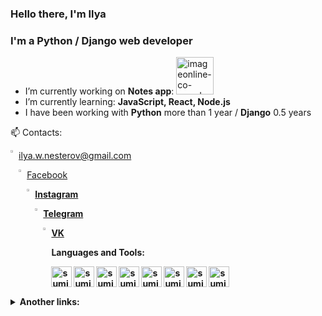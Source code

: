 ### Hello there, I'm Ilya
### I'm a Python / Django web developer


- I’m currently working on **Notes app**: <a href="https://github.com/Sakkadas/Notes"><img src="https://s9.gifyu.com/images/imageonline-co-roundcorner.png" alt="imageonline-co-roundcorner.png" border="0" width=60px /></a>
- I’m currently learning: **JavaScript, React, Node.js**
- I have been working with **Python** more than 1 year / **Django** 0.5 years


📫 Contacts: 

<img width="2%" align="left" src="https://www.vectorlogo.zone/logos/gmail/gmail-icon.svg"> ilya.w.nesterov@gmail.com

<img width="2%" align="left" src="https://www.vectorlogo.zone/logos/facebook/facebook-icon.svg"> <a href="https://www.facebook.com/ilya.nesterov.39">Facebook</a>
<b />

<img width="2%" align="left" src="https://www.vectorlogo.zone/logos/instagram/instagram-icon.svg"><a href="https://www.instagram.com/ilushanester">Instagram</a>
<b />

<img width="2%" align="left" src="https://www.vectorlogo.zone/logos/telegram/telegram-icon.svg"><a href="https://t.me/sakkadas">Telegram</a>
<b />

<img width="2%" align="left" src="https://www.vectorlogo.zone/logos/vk/vk-icon.svg"><a href="https://vk.com/id14964597">VK</a>


Languages and Tools:⠀
<p>⠀⠀⠀⠀⠀⠀⠀⠀         ⠀⠀⠀⠀       
<img align="left" alt="sumit" width="33px" src="https://img.icons8.com/color/64/000000/python.png"/>
<img align="left" alt="sumit" width="33px" src="https://img.icons8.com/color/48/000000/django.png"/>
<img align="left" alt="sumit" width="33px" src="https://img.icons8.com/color/64/000000/html-5.png"/>
<img align="left" alt="sumit" width="33px" src="https://img.icons8.com/color/48/000000/css3.png"/>
<img align="left" alt="sumit" width="33px" src="https://img.icons8.com/color/48/000000/bootstrap.png"/>
<img align="left" alt="sumit" width="33px" src="https://img.icons8.com/color/48/000000/sql.png"/>
<img align="left" alt="sumit" width="33px" src="https://img.icons8.com/color/48/000000/postgreesql.png"/>
<img align="left" alt="sumit" width="33px" src="https://img.icons8.com/color/48/000000/linux.png"/>
</p>

<br />

<details>
<summary> Another links: </summary>

<img width="2%" align="left" src="https://stepik.org/static/frontend/mobile-banner/stepik_logotype_square_black.svg"> [Stepik](https://stepik.org/users/260029519)
<br />
<img width="2%" align="left" src=https://www.codewars.com/assets/logos/logo-61192cf7c75904d495e7ad69695fbf0bffd965bc3e17ac60f6c6b475304db09d.svg> [Codewars](https://www.codewars.com/users/Sakkadas)
 <br />
 <img width="2%" align="left" src=https://upload.wikimedia.org/wikipedia/commons/1/19/LeetCode_logo_black.png> [LeetCode](https://leetcode.com/Sakkadas/)
</details>
